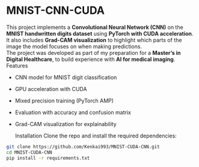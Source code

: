 # MNIST-CNN-CUDA
This project implements a **Convolutional Neural Network (CNN)** on the **MNIST handwritten digits dataset** using **PyTorch with CUDA acceleration**.  
It also includes **Grad-CAM visualization** to highlight which parts of the image the model focuses on when making predictions.  
The project was developed as part of my preparation for a **Master’s in Digital Healthcare**, to build experience with **AI for medical imaging**. 
   Features
- CNN model for MNIST digit classification
- GPU acceleration with CUDA
- Mixed precision training (PyTorch AMP)
- Evaluation with accuracy and confusion matrix
- Grad-CAM visualization for explainability

   Installation
Clone the repo and install the required dependencies:

```bash
git clone https://github.com/Kenkai993/MNIST-CUDA-CNN.git
cd MNIST-CUDA-CNN
pip install -r requirements.txt

